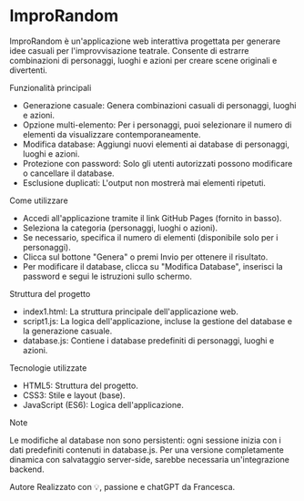 # ImproRandom

ImproRandom è un'applicazione web interattiva progettata per generare idee casuali per l'improvvisazione teatrale. Consente di estrarre combinazioni di personaggi, luoghi e azioni per creare scene originali e divertenti.

Funzionalità principali
- Generazione casuale: Genera combinazioni casuali di personaggi, luoghi e azioni.
- Opzione multi-elemento: Per i personaggi, puoi selezionare il numero di elementi da visualizzare contemporaneamente.
- Modifica database: Aggiungi nuovi elementi ai database di personaggi, luoghi e azioni.
- Protezione con password: Solo gli utenti autorizzati possono modificare o cancellare il database.
- Esclusione duplicati: L'output non mostrerà mai elementi ripetuti.

Come utilizzare
- Accedi all'applicazione tramite il link GitHub Pages (fornito in basso).
- Seleziona la categoria (personaggi, luoghi o azioni).
- Se necessario, specifica il numero di elementi (disponibile solo per i personaggi).
- Clicca sul bottone "Genera" o premi Invio per ottenere il risultato.
- Per modificare il database, clicca su "Modifica Database", inserisci la password e segui le istruzioni sullo schermo.

Struttura del progetto
- index1.html: La struttura principale dell'applicazione web.
- script1.js: La logica dell'applicazione, incluse la gestione del database e la generazione casuale.
- database.js: Contiene i database predefiniti di personaggi, luoghi e azioni.

Tecnologie utilizzate
- HTML5: Struttura del progetto.
- CSS3: Stile e layout (base).
- JavaScript (ES6): Logica dell'applicazione.

Note

Le modifiche al database non sono persistenti: ogni sessione inizia con i dati predefiniti contenuti in database.js.
Per una versione completamente dinamica con salvataggio server-side, sarebbe necessaria un'integrazione backend.

Autore
Realizzato con 💡, passione e chatGPT da Francesca.

